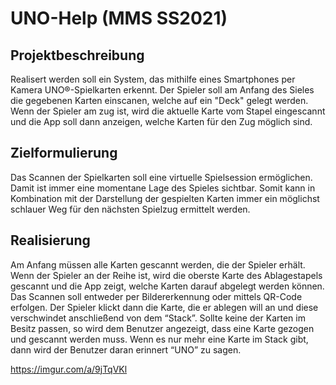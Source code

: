 # UNO-Help (MMS SS2021)
## Projektbeschreibung
Realisert werden soll ein System, das mithilfe eines Smartphones per Kamera UNO®-Spielkarten erkennt.
Der Spieler soll am Anfang des Sieles die gegebenen Karten einscanen, welche auf ein "Deck" gelegt werden. Wenn der Spieler am zug ist, wird die aktuelle Karte vom Stapel eingescannt und die App soll dann anzeigen, welche Karten für den Zug möglich sind.

## Zielformulierung
Das Scannen der Spielkarten soll eine virtuelle Spielsession ermöglichen. Damit ist immer eine momentane Lage des Spieles sichtbar. Somit kann in Kombination mit der Darstellung der gespielten Karten immer ein möglichst schlauer Weg für den nächsten Spielzug ermittelt werden.

## Realisierung
Am Anfang müssen alle Karten gescannt werden, die der Spieler erhält.
Wenn der Spieler an der Reihe ist, wird die oberste Karte des Ablagestapels gescannt und die App zeigt, welche Karten darauf abgelegt werden können. Das Scannen soll entweder per Bildererkennung oder mittels QR-Code erfolgen. Der Spieler klickt dann die Karte, die er ablegen will an und diese verschwindet anschließend von dem “Stack”. Sollte keine der Karten im Besitz passen, so wird dem Benutzer angezeigt, dass eine Karte gezogen und gescannt werden muss. Wenn es nur mehr eine Karte im Stack gibt, dann wird der Benutzer daran erinnert “UNO” zu sagen.

https://imgur.com/a/9jTqVKl